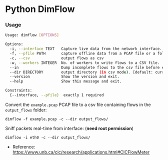 # Python DimFlow

### Usage
```sh
Usage: dimflow [OPTIONS]

Options:
  -i, --interface TEXT   Capture live data from the network interface.
  -f, --pfile PATH       capture offline data from a PCAP file or a folder containing PCAP files.
  -c, --csv              output flows as csv
  -w, --workers INTEGER  No. of workers to write flows to a CSV file.  [default: 2]
  --in                   Dump incomplete flows to the csv file before existing the program.
  --dir DIRECTORY        output directory (in csv mode). [default: current directory]
  --version              Show the version and exit.
  --help                 Show this message and exit.

Constraints:
  {--interface, --pfile}  exactly 1 required
```

Convert the `example.pcap` PCAP file to a csv file containing flows in the `output_flows` folder:

```
dimflow -f example.pcap -c --dir output_flows/
```

Sniff packets real-time from interface: (**need root permission**)

```
dimflow -i eth0 -c --dir output_flows/
```

- Reference: https://www.unb.ca/cic/research/applications.html#CICFlowMeter
